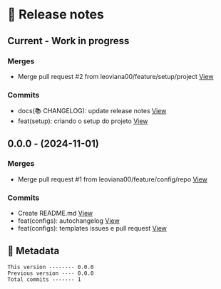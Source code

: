 # 🎁 Release notes

## Current - Work in progress
### Merges
*  Merge pull request #2 from leoviana00/feature/setup/project [View](https://github.com/leoviana00/dio-dp-memory-game-javascript/commits/4a0b1123cd7b64ea7069f3b2bb9757fa225b00c0)
### Commits
*  docs(📚 CHANGELOG): update release notes [View](https://github.com/leoviana00/dio-dp-memory-game-javascript/commits/4c43d77f98e67b9b10bc342cf4255fb321c866cc)
*  feat(setup): criando o setup do projeto [View](https://github.com/leoviana00/dio-dp-memory-game-javascript/commits/6712045199da549786d7987f6a590295d11670d7)



## 0.0.0 - (2024-11-01)
### Merges
*  Merge pull request #1 from leoviana00/feature/config/repo [View](https://github.com/leoviana00/dio-dp-memory-game-javascript/commits/679d8dcc3ad8435d2a67fb3496475596e22ed44f)
### Commits
*  Create README.md [View](https://github.com/leoviana00/dio-dp-memory-game-javascript/commits/0d3411e0b450658862aed20a23d99ddeae18f54f)
*  feat(configs): autochangelog [View](https://github.com/leoviana00/dio-dp-memory-game-javascript/commits/083da3ef158a9acb3d38912f42f7867bb69a9c2c)
*  feat(configs): templates issues e pull request [View](https://github.com/leoviana00/dio-dp-memory-game-javascript/commits/02abe644875f66c58803474df385e3f71d200bf9)
## 📝 Metadata
```
This version -------- 0.0.0
Previous version ---- 0.0.0
Total commits ------- 1
```
